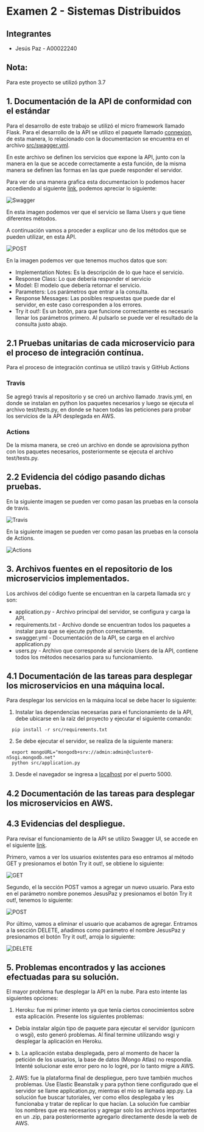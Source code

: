 

# Examen 2 - Sistemas Distribuidos
## Integrantes
- Jesús Paz - A00022240

## Nota:
Para este proyecto se utilizó python 3.7


## 1. Documentación de la API de conformidad con el estándar

Para el desarrollo de este trabajo se utilizó el micro framework llamado Flask. Para el desarrollo de la API se utilizo el paquete llamado [connexion](https://connexion.readthedocs.io/en/latest/quickstart.html), de esta manera, lo relacionado con la documentacion se encuentra en el archivo [src/swagger.yml](https://github.com/JesusPaz/sd-midterm2/tree/master/src/swagger.yml). 

En este archivo se definen los servicios que expone la API, junto con la manera en la que se accede correctamente a esta función, de la misma manera se definen las formas en las que puede responder el servidor.

Para ver de una manera grafica esta documentacion lo podemos hacer accediendo al siguiente [link](http://apiflask-env.uuhyrnua83.us-east-2.elasticbeanstalk.com/ui/), podemos apreciar lo siguiente:

![Swagger](/images/ui-docs-api.png)

En esta imagen podemos ver que el servicio se llama Users y que tiene diferentes métodos.

A continuación vamos a proceder a explicar uno de los métodos que se pueden utilizar, en esta API.

![POST](/images/POST-des.png)

En la imagen podemos ver que tenemos muchos datos que son:
* Implementation Notes: Es la descripción de lo que hace el servicio.
* Response Class: Lo que debería responder el servicio
* Model: El modelo que debería retornar el servicio.
* Parameters: Los parámetros que entrar a la consulta.
* Response Messages: Las posibles respuestas que puede dar el servidor, en este caso corresponden a los errores.
* Try it out!: Es un botón, para que funcione correctamente es necesario llenar los parámetros primero. Al pulsarlo se puede ver el resultado de la consulta justo abajo.


## 2.1 Pruebas unitarias de cada microservicio para el proceso de integración contínua. 

Para el proceso de integración continua se utilizó travis y GitHub Actions

### Travis

Se agregó travis al repositorio y se creó un archivo llamado .travis.yml, en donde se instalan en python los paquetes necesarios y luego se ejecuta el archivo test/tests.py, en donde se hacen todas las peticiones para probar los servicios de la API desplegada en AWS.

### Actions

De la misma manera, se creó un archivo en donde se aprovisiona python con los paquetes necesarios, posteriormente se ejecuta el archivo test/tests.py.


## 2.2 Evidencia del código pasando dichas pruebas.

En la siguiente imagen se pueden ver como pasan las pruebas en la consola de travis.

![Travis](/images/travis.png)

En la siguiente imagen se pueden ver como pasan las pruebas en la consola de Actions.

![Actions](/images/actions.png)

## 3. Archivos fuentes en el repositorio de los microservicios implementados.

Los archivos del código fuente se encuentran en la carpeta llamada src y son:
* application.py - Archivo principal del servidor, se configura y carga la API.
* requirements.txt - Archivo donde se encuentran todos los paquetes a instalar para que se ejecute python correctamente.
* swagger.yml - Documentación de la API, se carga en el archivo application.py
* users.py - Archivo que corresponde al servicio Users de la API, contiene todos los métodos necesarios para su funcionamiento.

## 4.1 Documentación de las tareas para desplegar los microservicios en una máquina local.

Para desplegar los servicios en la máquina local se debe hacer lo siguiente:
  1. Instalar las dependencias necesarias para el funcionamiento de la API, debe ubicarse en la raíz del proyecto y ejecutar el siguiente comando:
  ~~~
    pip install -r src/requirements.txt
  ~~~
  2. Se debe ejecutar el servidor, se realiza de la siguiente manera:
  ~~~
    export mongoURL="mongodb+srv://admin:admin@cluster0-n5sgi.mongodb.net"
    python src/application.py
  ~~~
  3. Desde el navegador se ingresa a [localhost](http://localhost:5000) por el puerto 5000.
  

## 4.2 Documentación de las tareas para desplegar los microservicios en AWS.

## 4.3 Evidencias del despliegue.

Para revisar el funcionamiento de la API se utilizo Swagger UI, se accede en el siguiente [link](apiflask-env.uuhyrnua83.us-east-2.elasticbeanstalk.com/ui).

Primero, vamos a ver los usuarios existentes para eso entramos al método GET y presionamos el botón Try it out!, se obtiene lo siguiente:

![GET](/images/GET-Tst.png)

Segundo, el la sección POST vamos a agregar un nuevo usuario. Para esto en el parámetro nombre ponemos JesusPaz y presionamos el botón Try it out!, tenemos lo siguiente:

![POST](/images/POST-Jesus.png)

Por último,  vamos a eliminar el usuario que acabamos de agregar. Entramos a la sección DELETE, añadimos como parámetro el nombre JesusPaz y presionamos el botón Try it out!, arroja lo siguiente:

![DELETE](/images/DELETE-Jesus.png)

## 5. Problemas encontrados y las acciones efectuadas para su solución.

El mayor problema fue desplegar la API en la nube. Para esto intente las siguientes opciones:

1. Heroku: fue mi primer intento ya que tenía ciertos conocimientos sobre esta aplicación. Presente los siguientes problemas:

  * Debía instalar algún tipo de paquete para ejecutar el servidor (gunicorn o wsgi), esto generó problemas. Al final termine utilizando wsgi y desplegar la aplicación en Heroku.

  * b. La aplicación estaba desplegada, pero al momento de hacer la petición de los usuarios, la base de datos (Mongo Atlas) no respondía. Intenté solucionar este error pero no lo logré, por lo tanto migre a AWS.
    
2. AWS: fue la plataforma final de despliegue, pero tuve también muchos problemas. Use Elastic Beanstalk y para python    tiene configurado que el servidor se llame application.py, mientras el mio se llamada app.py. La solución fue buscar tutoriales, ver como ellos desplegaba y les funcionaba y tratar de replicar lo que hacían. La solución fue cambiar los nombres que era necesarios y agregar solo los archivos importantes en un .zip, para posteriormente agregarlo directamente desde la web de AWS.
